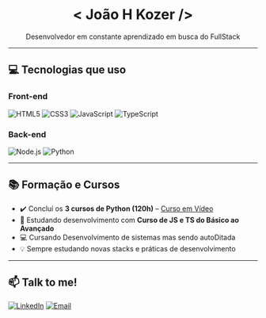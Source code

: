 <h1 align="center"> < João H Kozer /> </h1>

<p align="center">
   Desenvolvedor em constante aprendizado em busca do FullStack <br>
</p>

---

## 💻 Tecnologias que uso

### Front-end
![HTML5](https://img.shields.io/badge/HTML5-E34F26?style=for-the-badge&logo=html5&logoColor=white)
![CSS3](https://img.shields.io/badge/CSS3-1572B6?style=for-the-badge&logo=css3&logoColor=white)
![JavaScript](https://img.shields.io/badge/JavaScript-F7DF1E?style=for-the-badge&logo=javascript&logoColor=black)
![TypeScript](https://img.shields.io/badge/TypeScript-3178C6?style=for-the-badge&logo=typescript&logoColor=white)

### Back-end
![Node.js](https://img.shields.io/badge/Node.js-339933?style=for-the-badge&logo=node.js&logoColor=white)
![Python](https://img.shields.io/badge/Python-3776AB?style=for-the-badge&logo=python&logoColor=white)

---

## 📚 Formação e Cursos

- ✔️ Concluí os **3 cursos de Python (120h)** – [Curso em Vídeo](https://www.cursoemvideo.com)
- 📱 Estudando desenvolvimento com **Curso de JS e TS do Básico ao Avançado**
- 💻  Cursando Desenvolvimento de sistemas mas sendo autoDitada
- 💡 Sempre estudando novas stacks e práticas de desenvolvimento

---

## 📫 Talk to me!

[![LinkedIn](https://img.shields.io/badge/LinkedIn-0077B5?style=flat&logo=linkedin&logoColor=white)](https://www.linkedin.com/in/joão-henrique-lamp-kozer-11197b335)
[![Email](https://img.shields.io/badge/Email-D14836?style=flat&logo=gmail&logoColor=white)](joao280304@edu.unipar.br)

